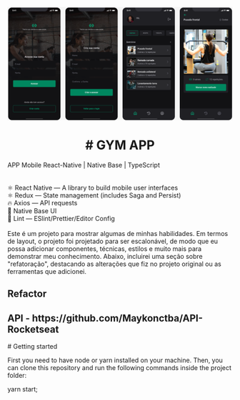 <br /><br />
<h4 align="center">
<img src="https://github.com/MaykonCWB/gym-app/blob/main/thumb.png" align="center"/>
</h4>



<Center><h1># GYM APP</h1></Center>

<div>
APP Mobile React-Native | Native Base | TypeScript
 </div>
 <br>

<div style="display: inside_block"><br/>
⚛ React Native — A library to build mobile user interfaces<br>
⚛ Redux — State management (includes Saga and Persist)<br>
🔥 Axios — API requests<br>
💅 Native Base UI<br>
💖 Lint — ESlint/Prettier/Editor Config<br>
    <br>
  </div>
  
  <div>
  Este é um projeto para mostrar algumas de minhas habilidades. Em termos de layout, o projeto foi projetado para ser escalonável, de modo que eu possa adicionar componentes,   
   técnicas, estilos e muito mais para demonstrar meu conhecimento. Abaixo, incluirei uma seção sobre "refatoração", destacando as alterações que fiz no projeto original ou as 
   ferramentas que adicionei.
  </div>
  
  <div>
  <h2>Refactor <h2>

  </div>
  
  
<h2>API - https://github.com/Maykonctba/API-Rocketseat </h2>
# Getting started

First you need to have node or yarn installed on your machine. Then, you can clone this repository and run the following commands inside the project folder:

yarn start;
